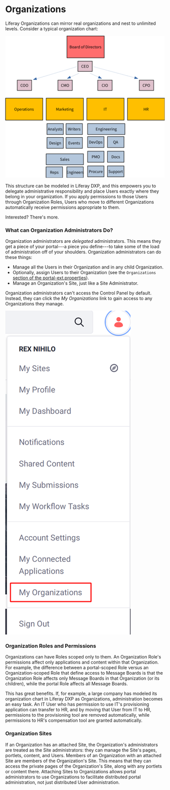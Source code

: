 # Organizations

Liferay Organizations can mirror real organizations and nest to unlimited levels. Consider a typical organization chart: 

![An organization chart shows how a typical grouping of company, governmental department, non profit, or any other collection of people is organized. Liferay's Organizations can model these.](./intro-to-organizations/images/01.png)

This structure can be modeled in Liferay DXP, and this empowers you to delegate administrative responsibility and place Users exactly where they belong in your organization. If you apply permissions to those Users through Organization Roles, Users who move to different Organizations automatically receive permissions appropriate to them. 

Interested? There's more. 

### What can Organization Administrators Do?

Organization administrators are *delegated* administrators. This means they get a piece of your portal---a piece you define---to take some of the load of administration off of your shoulders. Organization administrators can do these things: 

- Manage all the Users in their Organization and in any child Organization. 
- Optionally, assign Users to their Organization (see the `Organizations` [section of the portal-ext.properties](https://docs.liferay.com/portal/7.2-latest/propertiesdoc/portal.properties.html#Organizations)).
- Manage an Organization's Site, just like a Site Administrator. 

Organization administrators can't access the Control Panel by default. Instead, they can click the *My Organizations* link to gain access to any Organizations they manage.

![Organization administrators can access their Organizations from their profile.](./intro-to-organizations/images/02.png)

### Organization Roles and Permissions

Organizations can have Roles scoped only to them. An Organization Role's permissions affect only applications and content within that Organization. For example, the difference between a portal-scoped Role versus an Organization-scoped Role that define access to Message Boards is that the Organization Role affects only Message Boards in that Organization (or its children), while the portal Role affects all Message Boards. 

This has great benefits. If, for example, a large company has modeled its organization chart in Liferay DXP as Organizations, administration becomes an easy task. An IT User who has permission to use IT's provisioning application can transfer to HR, and by moving that User from IT to HR, permissions to the provisioning tool are removed automatically, while permissions to HR's compensation tool are granted automatically. 

### Organization Sites

If an Organization has an attached Site, the Organization's administrators are treated as the Site administrators: they can manage the Site's pages, portlets, content, and Users. Members of an Organization with an attached Site are members of the Organization's Site. This means that they can access the private pages of the Organization's Site, along with any portlets or content there. Attaching Sites to Organizations allows portal administrators to use Organizations to facilitate distributed portal administration, not just distributed User administration. 


